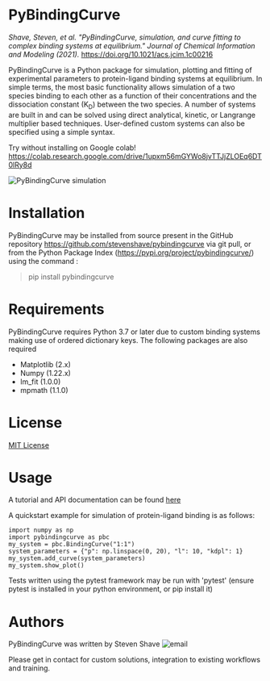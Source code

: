 # PyBindingCurve

*Shave, Steven, et al. "PyBindingCurve, simulation, and curve fitting to complex binding systems at equilibrium." Journal of Chemical Information and Modeling (2021).* https://doi.org/10.1021/acs.jcim.1c00216

PyBindingCurve is a Python package for simulation, plotting and fitting of experimental parameters to protein-ligand binding systems at equilibrium.  In simple terms, the most basic functionality allows simulation of a two species binding to each other as a function of their concentrations and the dissociation constant (K<sub>D</sub>) between the two species.  A number of systems are built in and can be solved using direct analytical, kinetic, or Langrange multiplier based techniques.  User-defined custom systems can also be specified using a simple syntax.

Try without installing on Google colab! https://colab.research.google.com/drive/1upxm56mGYWo8jvTTJjZLOEq6DT0lRy8d


![PyBindingCurve simulation](https://raw.githubusercontent.com/stevenshave/pybindingcurve/master/pybindingcurve_logo.png "Breaking a dimer")

# Installation
PyBindingCurve may be installed from source present in the GitHub repository https://github.com/stevenshave/pybindingcurve via git pull, or from the Python Package Index (https://pypi.org/project/pybindingcurve/) using the command :
> pip install pybindingcurve

# Requirements
PyBindingCurve requires Python 3.7 or later due to custom binding systems making use of ordered dictionary keys. The following packages are also required
- Matplotlib (2.x)
- Numpy (1.22.x)
- lm_fit (1.0.0)
- mpmath (1.1.0)

# License
[MIT License](https://github.com/stevenshave/pybindingcurve/blob/master/LICENSE)



# Usage
A tutorial and API documentation can be found [here](https://stevenshave.github.io/pybindingcurve/)

A quickstart example for simulation of protein-ligand binding is as follows:

```
import numpy as np
import pybindingcurve as pbc
my_system = pbc.BindingCurve("1:1")
system_parameters = {"p": np.linspace(0, 20), "l": 10, "kdpl": 1}
my_system.add_curve(system_parameters)
my_system.show_plot()
```
Tests written using the pytest framework may be run with 'pytest' (ensure pytest is installed in your python environment, or pip install it)

# Authors
PyBindingCurve was written by Steven Shave 
![email](https://raw.githubusercontent.com/stevenshave/pybindingcurve/master/email-address-image.gif)


Please get in contact for custom solutions, integration to existing workflows and training.
